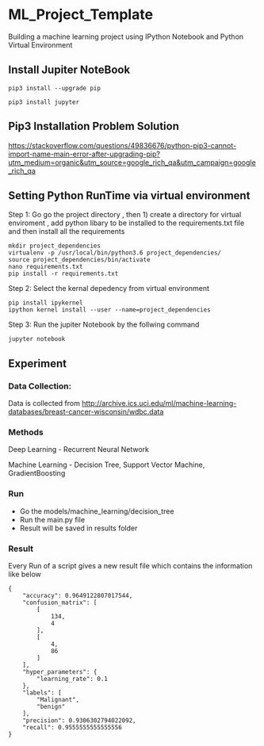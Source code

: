 # ML_Project_Template
Building a machine learning project using IPython Notebook and Python Virtual Environment 

## Install Jupiter NoteBook 
```
pip3 install --upgrade pip

pip3 install jupyter
```
## Pip3 Installation Problem Solution
https://stackoverflow.com/questions/49836676/python-pip3-cannot-import-name-main-error-after-upgrading-pip?utm_medium=organic&utm_source=google_rich_qa&utm_campaign=google_rich_qa

## Setting Python  RunTime via virtual environment 

Step 1: Go go the project directory , then 1) create a directory for virtual enviroment , add python libary to be installed to the requirements.txt file and then install all the requirements 
```
mkdir project_dependencies
virtualenv -p /usr/local/bin/python3.6 project_dependencies/
source project_dependencies/bin/activate
nano requirements.txt
pip install -r requirements.txt
```
Step 2: Select the kernal depedency from virtual environment 

```
pip install ipykernel
ipython kernel install --user --name=project_dependencies

```
Step 3: Run the jupiter Notebook by the follwing command 

```
jupyter notebook

```

## Experiment

### Data Collection: 
 Data is collected from http://archive.ics.uci.edu/ml/machine-learning-databases/breast-cancer-wisconsin/wdbc.data

### Methods 
Deep Learning - Recurrent Neural Network 

Machine Learning - Decision Tree, Support Vector Machine, GradientBoosting


### Run 
- Go the models/machine_learning/decision_tree 
- Run the main.py file 
- Result will be saved in results folder
### Result 
Every Run of a script gives a new result file  which contains the information like below 

```
{
    "accuracy": 0.9649122807017544,
    "confusion_matrix": [
        [
            134,
            4
        ],
        [
            4,
            86
        ]
    ],
    "hyper_parameters": {
        "learning_rate": 0.1
    },
    "labels": [
        "Malignant",
        "benign"
    ],
    "precision": 0.9306302794022092,
    "recall": 0.9555555555555556
}
```






